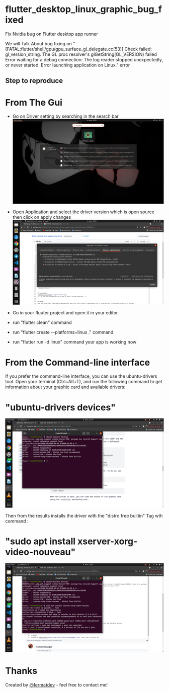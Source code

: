 # flutter_desktop_linux_graphic_bug_fixed
Fix Nvidia bug on Flutter desktop app runner

We will Talk About bug fixing
on "[FATAL:flutter/shell/gpu/gpu_surface_gl_delegate.cc(53)] Check failed: gl_version_string. The GL proc resolver's glGetString(GL_VERSION) failed Error waiting for a debug connection: The log reader stopped unexpectedly, or never started. Error launching application on Linux." error

## Step to reproduce

# From The Gui
- Go on Driver setting by searching in the search bar
![Example screenshot](./1fix.png)

- Open Application and select the driver version which is open source then click on apply changes
![Example screenshot](./2fix.png)


- Go in your fluuter project and open it in your editor
- run "flutter clean" command
- run "flutter create --platforms=linux ." command
- run "flutter run -d linux" command your app is working now


# From the Command-line interface 

If you prefer the command-line interface, you can use the ubuntu-drivers tool.
Open your terminal (Ctrl+Alt+T), and run the following command to get information about your graphic card and available drivers:
# "ubuntu-drivers devices"

![Example screenshot](./3fix.png)


Then from the results installs the driver with the "distro free builtin" Tag wth command :
# "sudo apt install xserver-xorg-video-nouveau"

![Example screenshot](./4fix.png)



# Thanks
Created by [@fermatdev](https://www.mailto:aimericpouga28@gmail.com) - feel free to contact me!
